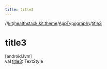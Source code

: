 ```yaml
---
title: title3
---
```

//[kit](../../../index.html)/[healthstack.kit.theme](../index.html)/[AppTypography](index.html)/[title3](title3.html)



# title3



[androidJvm]\
val [title3](title3.html): TextStyle




